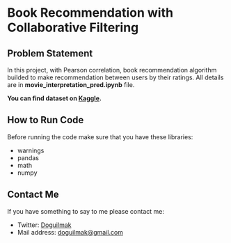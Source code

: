 
# Book Recommendation with Collaborative Filtering

## Problem Statement

In this project, with Pearson correlation, book recommendation algorithm builded to make recommendation between users by their ratings. All details are in **movie_interpretation_pred.ipynb** file.

**You can find dataset on [Kaggle](https://www.kaggle.com/arashnic/book-recommendation-dataset).**

## How to Run Code

Before running the code make sure that you have these libraries:

 - warnings
 - pandas
 - math
 - numpy

## Contact Me

If you have something to say to me please contact me: 

 - Twitter: [Doguilmak](https://twitter.com/Doguilmak)  
 - Mail address: doguilmak@gmail.com
